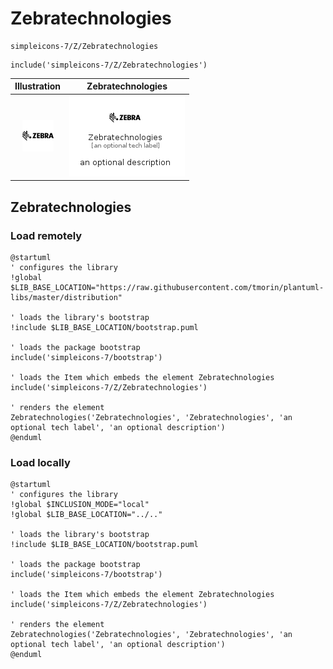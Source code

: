 # Zebratechnologies


```text
simpleicons-7/Z/Zebratechnologies
```

```text
include('simpleicons-7/Z/Zebratechnologies')
```



| Illustration | Zebratechnologies |
| :---: | :---: |
| ![illustration for Illustration](../../simpleicons-7/Z/Zebratechnologies.png) | ![illustration for Zebratechnologies](../../simpleicons-7/Z/Zebratechnologies.Local.png) |




## Zebratechnologies

### Load remotely
```plantuml
@startuml
' configures the library
!global $LIB_BASE_LOCATION="https://raw.githubusercontent.com/tmorin/plantuml-libs/master/distribution"

' loads the library's bootstrap
!include $LIB_BASE_LOCATION/bootstrap.puml

' loads the package bootstrap
include('simpleicons-7/bootstrap')

' loads the Item which embeds the element Zebratechnologies
include('simpleicons-7/Z/Zebratechnologies')

' renders the element
Zebratechnologies('Zebratechnologies', 'Zebratechnologies', 'an optional tech label', 'an optional description')
@enduml
```

### Load locally
```plantuml
@startuml
' configures the library
!global $INCLUSION_MODE="local"
!global $LIB_BASE_LOCATION="../.."

' loads the library's bootstrap
!include $LIB_BASE_LOCATION/bootstrap.puml

' loads the package bootstrap
include('simpleicons-7/bootstrap')

' loads the Item which embeds the element Zebratechnologies
include('simpleicons-7/Z/Zebratechnologies')

' renders the element
Zebratechnologies('Zebratechnologies', 'Zebratechnologies', 'an optional tech label', 'an optional description')
@enduml
```

